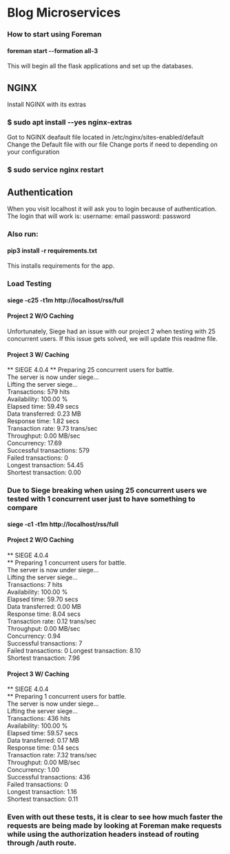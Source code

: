 # Blog Microservices

### How to start using Foreman 
#### foreman start --formation all-3

This will begin all the flask applications and set up the databases.

## NGINX 
Install NGINX with its extras 
### $ sudo apt install --yes nginx-extras
Got to NGINX deafault file located in /etc/nginx/sites-enabled/default
Change the Default file with our file
Change ports if need to depending on your configuration
### $ sudo service nginx restart

## Authentication
When you visit localhost it will ask you to login because of authentication.
The login that will work is:
username: email
password: password

### Also run:
#### pip3 install -r requirements.txt
This installs requirements for the app.

### Load Testing
#### siege -c25 -t1m http://localhost/rss/full
#### Project 2 W/O Caching
Unfortunately, Siege had an issue with our project 2 when testing with 25 concurrent users.
If this issue gets solved, we will update this readme file.

#### Project 3 W/ Caching
** SIEGE 4.0.4
** Preparing 25 concurrent users for battle.  
The server is now under siege...  
Lifting the server siege...  
Transactions:                    579 hits  
Availability:                 100.00 %  
Elapsed time:                  59.49 secs  
Data transferred:               0.23 MB  
Response time:                  1.82 secs  
Transaction rate:               9.73 trans/sec  
Throughput:                     0.00 MB/sec  
Concurrency:                   17.69  
Successful transactions:         579  
Failed transactions:               0  
Longest transaction:           54.45  
Shortest transaction:           0.00  


### Due to Siege breaking when using 25 concurrent users we tested with 1 concurrent user just to have something to compare
#### siege -c1 -t1m http://localhost/rss/full
#### Project 2 W/O Caching
** SIEGE 4.0.4  
** Preparing 1 concurrent users for battle.  
The server is now under siege...  
Lifting the server siege...  
Transactions:		                    7 hits  
Availability:		                  100.00 %  
Elapsed time:		                   59.70 secs  
Data transferred:	                 0.00 MB  
Response time:		                   8.04 secs  
Transaction rate:	                 0.12 trans/sec  
Throughput:		                      0.00 MB/sec  
Concurrency:		                     0.94  
Successful transactions:           7  
Failed transactions:	              0
Longest transaction:	              8.10  
Shortest transaction:	             7.96  

#### Project 3 W/ Caching
** SIEGE 4.0.4  
** Preparing 1 concurrent users for battle.  
The server is now under siege...  
Lifting the server siege...  
Transactions:		                  436 hits  
Availability:		               100.00 %  
Elapsed time:		                59.57 secs  
Data transferred:	              0.17 MB  
Response time:		                0.14 secs  
Transaction rate:	              7.32 trans/sec  
Throughput:		                   0.00 MB/sec  
Concurrency:		                  1.00  
Successful transactions:        436  
Failed transactions:	           0  
Longest transaction:	           1.16  
Shortest transaction:	          0.11  

### Even with out these tests, it is clear to see how much faster the requests are being made by looking at Foreman make requests while using the authorization headers instead of routing through /auth route.

